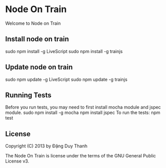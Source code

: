 # Node On Train
Welcome to Node on Train

## Install node on train
sudo npm install -g LiveScript
sudo npm install -g trainjs

## Update node on train
sudo npm update -g LiveScript
sudo npm update -g trainjs

## Running Tests
Before you run tests, you may need to first install mocha module and jspec module.
	sudo npm install -g mocha
	npm install jspec
To run the tests:
	npm test
	
## License
Copyright (C) 2013 by Đặng Duy Thanh

The Node On Train is license under the terms of the GNU General Public License v3.
